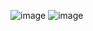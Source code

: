 ![image](https://github.com/user-attachments/assets/d4944069-c991-4383-a310-a20e450fbe58)
![image](https://github.com/user-attachments/assets/5edd9d67-4a74-4d49-9b5e-c0af65cfa285)

